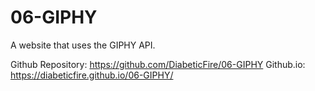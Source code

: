 # 06-GIPHY

A website that uses the GIPHY API.

Github Repository: https://github.com/DiabeticFire/06-GIPHY
Github.io: https://diabeticfire.github.io/06-GIPHY/
